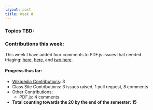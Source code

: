 ```yaml
---
layout: post
title: Week 8
---
```



### Topics TBD:


### Contributions this week:

This week I have added four comments to PDF.js issues that needed triaging: [here](https://github.com/mozilla/pdf.js/issues/9232), [here](https://github.com/mozilla/pdf.js/issues/9049), and [two here](https://github.com/mozilla/pdf.js/issues/9128).

#### Progress thus far:
  - [Wikipedia Contributions](https://en.wikipedia.org/wiki/Special:Contributions/Dorasun): 3
  - Class Site Contributions: 3 issues raised, 1 pull request, 8 comments
  - Other Contributions: 
      - PDF.js: 4 comments
  - **Total counting towards the 20 by the end of the semester: 15**
